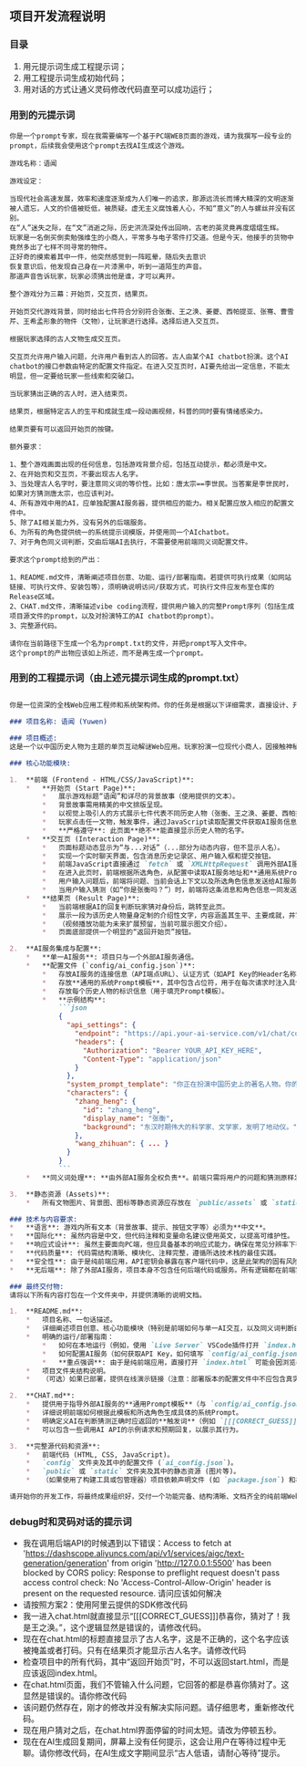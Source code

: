 ## 项目开发流程说明
### 目录
1. 用元提示词生成工程提示词；
2. 用工程提示词生成初始代码；
3. 用对话的方式让通义灵码修改代码直至可以成功运行；

### 用到的元提示词 

```text
你是一个prompt专家，现在我需要编写一个基于PC端WEB页面的游戏，请为我撰写一段专业的prompt，后续我会使用这个prompt去找AI生成这个游戏。

游戏名称：语闻

游戏设定：

当现代社会高速发展，效率和速度逐渐成为人们唯一的追求，那源远流长而博大精深的文明逐渐被人遗忘，人文的价值被贬低，被质疑。虚无主义腐蚀着人心，不知“意义”的人与螺丝并没有区别。
在“人”迷失之际，在“文”消逝之际，历史洪流深处传出回响，古老的英灵竟再度熠熠生辉。
玩家是一名倒买倒卖勉强维生的小商人，平常多与电子零件打交道。但是今天，他接手的货物中竟然多出了七样不同寻常的物件。
正好奇的摸索着其中一件，他突然感觉到一阵眩晕，随后失去意识
恢复意识后，他发现自己身在一片漆黑中，听到一道陌生的声音。
那道声音告诉玩家，玩家必须猜出他是谁，才可以离开。

整个游戏分为三幕：开始页，交互页，结果页。

开始页交代游戏背景，同时给出七件符合分别符合张衡、王之涣、姜夔、西帕提亚、张骞、曹雪芹、王希孟形象的物件（文物），让玩家进行选择。选择后进入交互页。

根据玩家选择的古人文物生成交互页。

交互页允许用户输入问题，允许用户看到古人的回答。古人由某个AI chatbot扮演。这个AI chatbot的接口参数由特定的配置文件指定。在进入交互页时，AI要先给出一定信息，不能太明显，但一定要给玩家一些线索和突破口。

当玩家猜出正确的古人时，进入结束页。

结果页，根据特定古人的生平和成就生成一段动画视频，科普的同时要有情绪感染力。

结果页要有可以返回开始页的按键。

额外要求：

1、整个游戏画面出现的任何信息，包括游戏背景介绍，包括互动提示，都必须是中文。
2、在开始页和交互页，不要出现古人名字。
3、当处理古人名字时，要注意同义词的等价性。比如：唐太宗==李世民。当答案是李世民时，如果对方猜测唐太宗，也应该判对。
4、所有游戏中用的AI，应单独配置AI服务器，提供相应的能力。相关配置应放入相应的配置文件中。
5、除了AI相关能力外，没有另外的后端服务。
6、为所有的角色提供统一的系统提示词模版，并使用同一个AIchatbot。
7、对于角色同义词判断，交由后端AI去执行，不需要使用前端同义词配置文件。

要求这个prompt给到的产出：

1、README.md文件，清晰阐述项目创意、功能、运行/部署指南。若提供可执行成果（如网站链接、可执行文件、安装包等），须明确说明访问/获取方式，可执行文件应发布至仓库的Release区域。
2、CHAT.md文件，清晰描述vibe coding流程，提供用户输入的完整Prompt序列（包括生成项目源文件的prompt，以及对扮演特工的AI chatbot的prompt）。
3、完整源代码。

请你在当前路径下生成一个名为prompt.txt的文件，并把prompt写入文件中。
这个prompt的产出物应该如上所述，而不是再生成一个prompt。

```

### 用到的工程提示词（由上述元提示词生成的prompt.txt）

```markdown

你是一位资深的全栈Web应用工程师和系统架构师。你的任务是根据以下详细需求，直接设计、开发并交付一个完整的、可部署的PC端Web游戏项目。该项目需采用现代Web技术栈（HTML5, CSS3, JavaScript/ES6+），并通过前端JavaScript直接与**单一**外部AI服务进行通信，无额外后端服务。

### 项目名称: 语闻 (Yuwen)

### 项目概述:
这是一个以中国历史人物为主题的单页互动解谜Web应用。玩家扮演一位现代小商人，因接触神秘古文物而穿越，必须通过与由**同一个**外部AI服务扮演的不同历史人物进行对话来猜测其身份。项目是一个纯前端应用，通过AJAX/Fetch API与配置好的外部AI服务进行通信。AI服务本身负责处理角色扮演和同义词判断。

### 核心功能模块:

1.  **前端 (Frontend - HTML/CSS/JavaScript)**:
    *   **开始页 (Start Page)**:
        *   展示游戏标题“语闻”和详尽的背景故事（使用提供的文本）。
        *   背景故事需用精美的中文排版呈现。
        *   以视觉上吸引人的方式展示七件代表不同历史人物（张衡、王之涣、姜夔、西帕提亚、张骞、曹雪芹、王希孟）的文物图标/图片。
        *   玩家点击任一文物，触发事件，通过JavaScript读取配置文件获取AI服务信息和所选角色的标识，然后跳转到交互页。
        *   **严格遵守**: 此页面**绝不**能直接显示历史人物的名字。
    *   **交互页 (Interaction Page)**:
        *   页面标题动态显示为“与...对话”（...部分为动态内容，但不显示人名）。
        *   实现一个实时聊天界面，包含消息历史记录区、用户输入框和提交按钮。
        *   前端JavaScript直接通过 `fetch` 或 `XMLHttpRequest` 调用外部AI服务的API。
        *   在进入此页时，前端根据所选角色，从配置中读取AI服务地址和**通用系统Prompt模板**，将所选角色信息（如角色ID或名称）填充到模板中，构造初始请求发送给AI，获取初始回复（欢迎语）并显示。
        *   用户输入问题后，前端将问题、当前会话上下文以及所选角色信息发送给AI服务。AI服务负责理解问题、扮演角色并生成回复。
        *   当用户输入猜测（如“你是张衡吗？”）时，前端将这条消息和角色信息一同发送给AI。AI服务负责判断猜测是否正确（包括处理同义词），并在回复中给出指示（例如，“恭喜你，猜对了！”或“再想想看？”）。前端根据AI的特定回复（需要在 `CHAT.md` 中定义好这些触发词）来决定是否跳转到结果页。
    *   **结果页 (Result Page)**:
        *   当前端根据AI的回复判断玩家猜对身份后，跳转至此页。
        *   展示一段为该历史人物量身定制的介绍性文字，内容涵盖其生平、主要成就，并富有情感和科普价值。
        *   （视频播放功能为未来扩展预留，当前可展示图文介绍）。
        *   页面底部提供一个明显的“返回开始页”按钮。

2.  **AI服务集成与配置**:
    *   **单一AI服务**: 项目只与一个外部AI服务通信。
    *   **配置文件 (`config/ai_config.json`)**:
        *   存放AI服务的连接信息（API端点URL）、认证方式（如API Key的Header名称和值，需使用占位符如 `YOUR_API_KEY_HERE`）。
        *   存放**通用的系统Prompt模板**，其中包含占位符，用于在每次请求时注入具体的角色信息。
        *   存放每个历史人物的标识信息（用于填充Prompt模板）。
        *   **示例结构**:
            ```json
            {
              "api_settings": {
                "endpoint": "https://api.your-ai-service.com/v1/chat/completions",
                "headers": {
                  "Authorization": "Bearer YOUR_API_KEY_HERE",
                  "Content-Type": "application/json"
                }
              },
              "system_prompt_template": "你正在扮演中国历史上的著名人物。你的身份是：{character_name}。你的背景是：{character_background}。你的回答应符合你的身份和时代背景，提供线索但不直接说出名字。当用户猜测你的身份时，如果猜对（需判断同义词），请回复'[[[CORRECT_GUESS]]]'；如果猜错，请给出提示。用户当前的选择是：{selected_character_id}",
              "characters": {
                "zhang_heng": {
                  "id": "zhang_heng",
                  "display_name": "张衡",
                  "background": "东汉时期伟大的科学家、文学家，发明了地动仪。"
                },
                "wang_zhihuan": { ... }
              }
            }
            ```
    *   **同义词处理**: **由外部AI服务全权负责**。前端只需将用户的问题和猜测原样发送给AI，AI根据其强大的语言理解能力判断同义词并给出正确与否的反馈。

3.  **静态资源 (Assets)**:
    *   所有文物图片、背景图、图标等静态资源应存放在 `public/assets` 或 `static` 文件夹中，并通过相对路径引用。

### 技术与内容要求:
*   **语言**: 游戏内所有文本（背景故事、提示、按钮文字等）必须为**中文**。
*   **国际化**: 虽然内容是中文，但代码注释和变量命名建议使用英文，以提高可维护性。
*   **响应式设计**: 虽然主要面向PC端，但应具备基本的响应式能力，确保在常见分辨率下布局合理。
*   **代码质量**: 代码需结构清晰、模块化、注释完整，遵循所选技术栈的最佳实践。
*   **安全性**: 由于是纯前端应用，API密钥会暴露在客户端代码中，这是此架构的固有风险。在交付物中，配置文件中的密钥必须使用占位符，并在 `README.md` 中明确说明此风险及如何配置。
*   **无后端**: 除了外部AI服务，项目本身不包含任何后端代码或服务。所有逻辑都在前端实现，同义词判断依赖AI。

### 最终交付物:
请将以下所有内容打包在一个文件夹中，并提供清晰的说明文档。

1.  **README.md**:
    *   项目名称、一句话描述。
    *   详细阐述项目创意、核心功能模块（特别是前端如何与单一AI交互，以及同义词判断由AI负责）。
    *   明确的运行/部署指南：
        *   如何在本地运行（例如，使用 `Live Server` VSCode插件打开 `index.html`，或使用 `python -m http.server` 启动一个简单的HTTP服务器）。
        *   如何配置AI服务（如何获取API Key，如何填写 `config/ai_config.json` 中的占位符）。
        *   **重点强调**: 由于是纯前端应用，直接打开 `index.html` 可能会因浏览器的CORS策略而无法调用AI API，推荐使用本地服务器。
    *   项目文件夹结构说明。
    *   （可选）如果已部署，提供在线演示链接（注意：部署版本的配置文件中不应包含真实的API密钥）。

2.  **CHAT.md**:
    *   提供用于指导外部AI服务的**通用Prompt模板**（与 `config/ai_config.json` 中的 `system_prompt_template` 一致）。
    *   详细说明前端如何根据此模板和所选角色生成具体的系统Prompt。
    *   明确定义AI在判断猜测正确时应返回的**触发词**（例如 `[[[CORRECT_GUESS]]]`），以便前端监听并跳转页面。
    *   可以包含一些调用AI API的示例请求和预期回复，以展示其行为。

3.  **完整源代码和资源**:
    *   前端代码 (HTML, CSS, JavaScript)。
    *   `config` 文件夹及其中的配置文件 (`ai_config.json`)。
    *   `public` 或 `static` 文件夹及其中的静态资源 (图片等)。
    *   （如果使用了构建工具或包管理器）项目依赖声明文件 (如 `package.json`) 和构建脚本说明。

请开始你的开发工作，将最终成果组织好，交付一个功能完备、结构清晰、文档齐全的纯前端Web应用项目。

```

### debug时和灵码对话的提示词

* 我在调用后端API的时候遇到以下错误：Access to fetch at 'https://dashscope.aliyuncs.com/api/v1/services/aigc/text-generation/generation' from origin 'http://127.0.0.1:5500' has been blocked by CORS policy: Response to preflight request doesn't pass access control check: No 'Access-Control-Allow-Origin' header is present on the requested resource.
请问应该如何解决
* 请按照方案2：使用阿里云提供的SDK修改代码
* 我一进入chat.html就直接显示“[[[CORRECT_GUESS]]]恭喜你，猜对了！我是王之涣。”，这个逻辑显然是错误的，请修改代码。
* 现在在chat.html的标题直接显示了古人名字，这是不正确的，这个名字应该被掩盖或者打码。只有在结果页才能显示古人名字。请修改代码
* 检查项目中的所有代码，其中“返回开始页”时，不可以返回start.html，而是应该返回index.html。
* 在chat.html页面，我们不管输入什么问题，它回答的都是恭喜你猜对了。这显然是错误的。请你修改代码
* 该问题仍然存在，刚才的修改并没有解决实际问题。请仔细思考，重新修改代码。
* 现在用户猜对之后，在chat.html界面停留的时间太短。请改为停顿五秒。
* 现在在AI生成回复期间，屏幕上没有任何提示，这会让用户在等待过程中无聊。请你修改代码，在AI生成文字期间显示“古人低语，请耐心等待”提示。